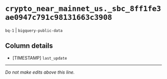 # `crypto_near_mainnet_us._sbc_8ff1fe3ae0947c791c98131663c3908`
`bq-1` | `bigquery-public-data`

## Column details
* [TIMESTAMP] `last_update`

-------------------------------------------------------------------------------
*Do not make edits above this line.*
